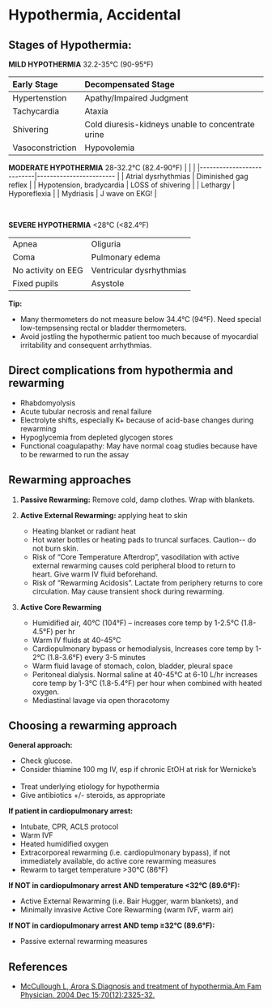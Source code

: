 


# Hypothermia, Accidental

## Stages of Hypothermia:

**MILD HYPOTHERMIA** 32.2-35°C (90-95°F) 

| Early Stage      | Decompensated Stage                                |
| :-------------   | :-------------                                     |
| Hypertenstion    | Apathy/Impaired Judgment                           |
| Tachycardia      | Ataxia                                             |
| Shivering        | Cold diuresis-kidneys unable to concentrate urine  |
| Vasoconstriction | Hypovolemia                                        |


**MODERATE HYPOTHERMIA** 28-32.2°C (82.4-90°F)
|                           |                         |
|---------------------------|------------------------ |
| Atrial dysrhythmias       | Diminished gag reflex   |
| Hypotension, bradycardia  | LOSS of shivering       |
| Lethargy                  | Hyporeflexia            |
| Mydriasis                 | J wave on EKG!          |

[](image-0.png) 

**SEVERE HYPOTHERMIA** &lt;28°C (&lt;82.4°F)

|                     |                           |
|---------------------|---------------------------|
| Apnea               | Oliguria                  |       
| Coma                | Pulmonary edema           |
| No activity on EEG  | Ventricular dysrhythmias  |
| Fixed pupils        | Asystole                  |

**Tip:**

-   Many thermometers do not measure below 34.4°C (94°F). Need special low-tempsensing rectal or bladder thermometers.
-   Avoid jostling the hypothermic patient too much because of myocardial irritability and consequent arrhythmias.

## Direct complications from hypothermia and rewarming

-   Rhabdomyolysis
-   Acute tubular necrosis and renal failure
-   Electrolyte shifts, especially K+ because of acid-base changes during rewarming
-   Hypoglycemia from depleted glycogen stores
-   Functional coagulapathy: May have normal coag studies because have to be rewarmed to run the assay

## Rewarming approaches

1.  **Passive Rewarming:** Remove cold, damp clothes. Wrap with blankets.
2.  **Active External Rewarming:** applying heat to skin
    -   Heating blanket or radiant heat
    -   Hot water bottles or heating pads to truncal surfaces. Caution-- do not burn skin.
    -   Risk of “Core Temperature Afterdrop”, vasodilation with active external rewarming causes cold peripheral blood to return to heart. Give warm IV fluid beforehand.
    -   Risk of “Rewarming Acidosis”. Lactate from periphery returns to core circulation. May cause transient shock during rewarming.

3.  **Active Core Rewarming**

    -   Humidified air, 40°C (104°F) – increases core temp by 1-2.5°C (1.8-4.5°F) per hr
    -   Warm IV fluids at 40-45°C
    -   Cardiopulmonary bypass or hemodialysis, Increases core temp by 1-2°C (1.8-3.6°F) every 3-5 minutes
    -   Warm fluid lavage of stomach, colon, bladder, pleural space
    -   Peritoneal dialysis. Normal saline at 40-45°C at 6-10 L/hr increases core temp by 1-3°C (1.8-5.4°F) per hour when combined with heated oxygen.
    -   Mediastinal lavage via open thoracotomy

## Choosing a rewarming approach

**General approach:**

-   Check glucose.    
-   Consider thiamine 100 mg IV, esp if chronic EtOH at risk for Wernicke’s    
-   Treat underlying etiology for hypothermia 
-   Give antibiotics +/- steroids, as appropriate   

**If patient in cardiopulmonary arrest:**

-   Intubate, CPR, ACLS protocol
-   Warm IVF
-   Heated humidified oxygen
-   Extracorporeal rewarming (i.e. cardiopulmonary bypass), if not immediately available, do active core rewarming measures
-   Rewarm to target temperature &gt;30°C (86°F)


**If NOT in cardiopulmonary arrest AND temperature &lt;32°C (89.6°F):**

-   Active External Rewarming (i.e. Bair Hugger, warm blankets), and
-   Minimally invasive Active Core Rewarming (warm IVF, warm air)


**If NOT in cardiopulmonary arrest AND temp ≥32°C (89.6°F):**

-   Passive external rewarming measures    

## References

-   [McCullough L, Arora S.Diagnosis and treatment of hypothermia.Am Fam Physician. 2004 Dec 15;70(12):2325-32.](http://www.ncbi.nlm.nih.gov/pubmed/?term=15617296)
